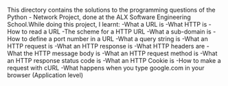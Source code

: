 This directory contains the solutions to the programming questions of the Python - Network Project, done at the ALX Software Engineering School.While doing this project, I learnt:
-What a URL is
-What HTTP is
-How to read a URL
-The scheme for a HTTP URL
-What a sub-domain is
-How to define a port number in a URL
-What a query string is
-What an HTTP request is
-What an HTTP response is
-What HTTP headers are
-What the HTTP message body is
-What an HTTP request method is
-What an HTTP response status code is
-What an HTTP Cookie is
-How to make a request with cURL
-What happens when you type google.com in your browser (Application level)
